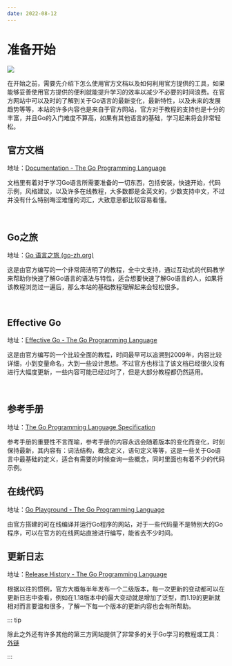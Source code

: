 ```yaml
---
date: 2022-08-12
---
```

# 准备开始

![](https://go.dev/images/gophers/motorcycle.svg)

在开始之前，需要先介绍下怎么使用官方文档以及如何利用官方提供的工具，如果能够妥善使用官方提供的便利就能提升学习的效率以减少不必要的时间浪费。在官方网站中可以及时的了解到关于Go语言的最新变化，最新特性，以及未来的发展趋势等等，本站的许多内容也是来自于官方网站，官方对于教程的支持也是十分的丰富，并且Go的入门难度不算高，如果有其他语言的基础，学习起来将会非常轻松。

## 官方文档

地址：[Documentation - The Go Programming Language](https://go.dev/doc/)

文档里有着对于学习Go语言所需要准备的一切东西，包括安装，快速开始，代码示例，风格建议，以及许多在线教程，大多数都是全英文的，少数支持中文，不过并没有什么特别晦涩难懂的词汇，大致意思都比较容易看懂。

<br>

## Go之旅

地址：[Go 语言之旅 (go-zh.org)](https://tour.go-zh.org/welcome/1)

这是由官方编写的一个非常简洁明了的教程，全中文支持，通过互动式的代码教学来帮助你快速了解Go语言的语法与特性，适合想要快速了解Go语言的人，如果将该教程浏览过一遍后，那么本站的基础教程理解起来会轻松很多。

<br>

## Effective Go

地址：[Effective Go - The Go Programming Language](https://go.dev/doc/effective_go)

这是由官方编写的一个比较全面的教程，时间最早可以追溯到2009年，内容比较详细，小到变量命名，大到一些设计思想。不过官方也标注了该文档已经很久没有进行大幅度更新，一些内容可能已经过时了，但是大部分教程都仍然适用。

<br>

## 参考手册

地址：[The Go Programming Language Specification](https://go.dev/ref/spec)

参考手册的重要性不言而喻，参考手册的内容永远会随着版本的变化而变化，时刻保持最新，其内容有：词法结构，概念定义，语句定义等等，这是一些关于Go语言中最基础的定义，适合有需要的时候查询一些概念，同时里面也有着不少的代码示例。



## 在线代码

地址：[Go Playground - The Go Programming Language](https://go.dev/play/)

由官方搭建的可在线编译并运行Go程序的网站，对于一些代码量不是特别大的Go程序，可以在官方的在线网站直接进行编写，能省去不少时间。



## 更新日志

地址：[Release History - The Go Programming Language](https://go.dev/doc/devel/release)

根据以往的惯例，官方大概每半年发布一个二级版本，每一次更新的变动都可以在更新日志中查看，例如在1.18版本中的最大变动就是增加了泛型，而1.19的更新就相对而言要温和很多，了解一下每一个版本的更新内容也会有所帮助。



::: tip

除此之外还有许多其他的第三方网站提供了非常多的关于Go学习的教程或工具：[外链](../../link.md)

:::